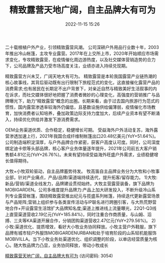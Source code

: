 ﻿---
title: 精致露营天地广阔，自主品牌大有可为
date: 2022-11-15 15:26
tags:
- 牧高笛
updated: 1970-01-01 08:00:00
---

二十载根植户外产业，引领精致露营风潮。
公司深耕户外用品行业数十年，2003年推出冷山帐篷，主攻专业露营。2017年在上交所上市，2020年开始顺应市场需求变化，专攻精致露营，在疫情催化周边游热度，以及社交媒体营销造势的合力下，公司品牌及产品力受市场高度关注，业绩亦进入持续兑现期。

精致露营方兴未艾，广阔天地大有可为。
精致露营是本轮我国露营产业链热潮的核心故事线，其背后驱动既有出行限制下旅程范式的变化，这直接催化露营产品的消费需求;也有居民在长期足不出户背景下，对亲近自然与精致美好生活叙事的内在诉求，而社交媒体很好地把握了消费者微妙的心理变化，高强度的营销推广与品牌曝光下，助力“精致露营”概念的出圈。长期来看，由于过去国内旅游行为范式的惯性，国内露营渗透率较海外仍偏低，且基数设施供给偏薄弱，疫情催化市场教育，加快消费者认知培养，叠加政策边际支持力度加大，后续产业资本有望不断涌入，持续优化供给并激发下游消费需求。
<!-- more -->
OEM业务渠道优质、合作稳定，稳健增长可期。
受益海外户外活动复苏，海外露营渗透加速上行，2021年我国合成纤维制帐篷出口20.48亿美元(YoY+51.64%)。公司制造端积淀深厚，与户外品牌合作紧密，获客户高度认可度。同时，公司深度绑定迪卡侬等头部品牌，核心客户业务体量逐年提升，2021年公司前五大客户销售额4.81亿元(YoY+26.76%)。未来有望持续受益海外旺盛户外需求，业绩稳健增长值得期待。

大牧+小牧双轮驱动，自主品牌蓄势待发。
牧高笛自主品牌业务分为大牧和小牧事业部，针对产业痛点，产品/品牌/渠道端持续迭代，提升拓客/留存能力。
1)大牧:新品/营销/渠道全线发力，品牌建设贯彻始终。大牧主营露营装备，旗下品牌为MOBIGARDEN。公司多维度提升品牌力:产品上加大研发投入，不断升级冷山系列专业露营帐篷，围绕精致露营推出纪元与揽盛系列帐篷，持续迭代更新露营场景与产品矩阵;营销上组织参与各类宣传活动与IP联名进行跨圈引客，与大热荒野营地合作+开设露营生活馆扩大品牌知名度;渠道上推进线上流量曝光，22Q1-Q3线上直营渠道营收2.19亿元(YoY+185.84%)，同时注重合作商质量，与山姆、滔搏、三夫等KA渠道开展合作，分销团购渠道营收2.47亿元(YoY+279.56%)。
2)小牧:渠道优化、提质增效，看好大小牧业务协同释放。小牧主营户外鞋服，旗下品牌有城市轻户外服饰MOBIGARDENURBAN和处于培育阶段的山系轻机能服饰MOBIVILLA。当下小牧业务处渠道优化、组织调整的阶段，以单店经营质量为核心。随大牧品牌力凸显，业务协同释放，带动小牧成长

[精致露营天地广阔，自主品牌大有可为](https://url12.ctfile.com/f/3948612-723796359-2803cb?p=3054)
(访问密码: 3054)



